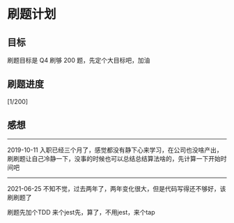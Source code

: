 # 刷题计划

## 目标

刷题目标是 Q4 刷够 200 题，先定个大目标吧，加油

## 刷题进度

[1/200]

## 感想

---

2019-10-11 入职已经三个月了，感觉都没有静下心来学习，在公司也没啥产出，刷刷题让自己冷静一下，没事的时候也可以总结总结算法啥的，先计算一下开始时间吧

---

2021-06-25 不知不觉，过去两年了，两年变化很大，但是代码写得还不够好，该刷刷题了

刷题先加个TDD 来个jest先，算了，不用jest，来个tap